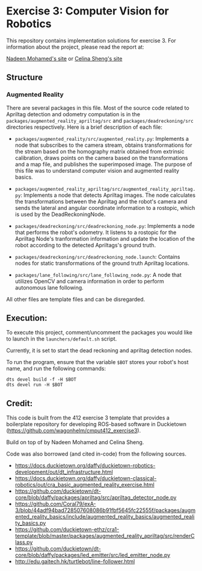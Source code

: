 # Exercise 3: Computer Vision for Robotics

This repository contains implementation solutions for exercise 3. For information about the project, please read the report at:

[Nadeen Mohamed's site](https://sites.google.com/ualberta.ca/nadeen-cmput-412/written-reports/exercise-3) or [Celina Sheng's site](https://sites.google.com/ualberta.ca/csheng2-cmput-412/exercise-3)


## Structure

### Augmented Reality

There are several packages in this file. Most of the source code related to Apriltag detection and odometry computation is in the `packages/augmented_reality_apriltag/src` and `packages/deadreckoning/src` directories respectively. Here is a brief description of each file:

- `packages/augmented_reality/src/augmented_reality.py`: Implements a node that subscribes to the camera stream, obtains transformations for the stream based on the homography matrix obtained from extrinsic calibration, draws points on the camera based on the transformations and a map file, and publishes the superimposed image. The purpose of this file was to understand computer vision and augmented reality basics.

- `packages/augmented_reality_apriltag/src/augmented_reality_apriltag.py`: Implements a node that detects Apriltag images. The node calculates the transformations between the Apriltag and the robot's camera and sends the lateral and angular coordinate information to a rostopic, which is used by the DeadReckoningNode.

- `packages/deadreckoning/src/deadreckoning_node.py`: Implements a node that performs the robot's odometry. It listens to a rostopic for the Apriltag Node's tranformation information and update the location of the robot according to the detected Apriltags's ground truth.

- `packages/deadreckoning/src/deadreckoning_node.launch`: Contains nodes for static transformations of the ground truth Apriltag locations.

- `packages/lane_following/src/lane_following_node.py`: A node that utilizes OpenCV and camera information in order to perform autonomous lane following.

All other files are template files and can be disregarded.


## Execution:

To execute this project, comment/uncomment the packages you would like to launch in the `launchers/default.sh` script.

Currently, it is set to start the dead reckoning and apriltag detection nodes.

To run the program, ensure that the variable `$BOT` stores your robot's host name, and run the following commands:

```
dts devel build -f -H $BOT
dts devel run -H $BOT
```

## Credit:

This code is built from the 412 exercise 3 template that provides a boilerplate repository for developing ROS-based software in Duckietown (https://github.com/wagonhelm/cmput412_exercise3).

Build on top of by Nadeen Mohamed and Celina Sheng.

Code was also borrowed (and cited in-code) from the following sources.

- https://docs.duckietown.org/daffy/duckietown-robotics-development/out/dt_infrastructure.html
- https://docs.duckietown.org/daffy/duckietown-classical-robotics/out/cra_basic_augmented_reality_exercise.html
- https://github.com/duckietown/dt-core/blob/daffy/packages/apriltag/src/apriltag_detector_node.py
- https://github.com/Coral79/exA-3/blob/44adf94bad728507608086b91fbf5645fc22555f/packages/augmented_reality_basics/include/augmented_reality_basics/augmented_reality_basics.py
- https://github.com/duckietown-ethz/cra1-template/blob/master/packages/augmented_reality_apriltag/src/renderClass.py
- https://github.com/duckietown/dt-core/blob/daffy/packages/led_emitter/src/led_emitter_node.py
- http://edu.gaitech.hk/turtlebot/line-follower.html
